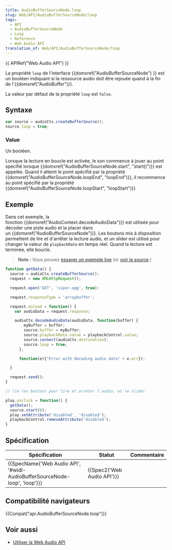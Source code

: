```yaml
---
title: AudioBufferSourceNode.loop
slug: Web/API/AudioBufferSourceNode/loop
tags:
  - API
  - AudioBufferSourceNode
  - Loop
  - Reference
  - Web Audio API
translation_of: Web/API/AudioBufferSourceNode/loop
---
```

{{ APIRef("Web Audio API") }}

La propriété `loop` de l'interface {{domxref("AudioBufferSourceNode") }} est un booléen indiquant si la ressource audio doit être rejouée quand à la fin de l'{{domxref("AudioBuffer")}}.

La valeur par défaut de la propriété `loop` est `false`.

## Syntaxe

```js
var source = audioCtx.createBufferSource();
source.loop = true;
```

### Value

Un booléen.

Lorsque la lecture en boucle est activée, le son commence à jouer au point spécifié lorsque {{domxref("AudioBufferSourceNode.start", "start()")}} est appelée. Quand il atteint le point spécifié par la propriété {{domxref("AudioBufferSourceNode.loopEnd", "loopEnd")}}, il recommence au point spécifié par la propriété {{domxref("AudioBufferSourceNode.loopStart", "loopStart")}}

## Exemple

Dans cet exemple, la fonction {{domxref("AudioContext.decodeAudioData")}} est utilisée pour décoder une piste audio et la placer dans un {{domxref("AudioBufferSourceNode")}}. Les boutons mis à disposition permettent de lire et d'arrêter la lecture audio, et un slider est utilisé pour changer la valeur de `playbackRate` en temps réel. Quand la lecture est terminée, elle boucle.

> **Note :** Vous pouvez [essayer un exemple live](http://mdn.github.io/decode-audio-data/) (or [voir la source](https://github.com/mdn/decode-audio-data).)

```js
function getData() {
  source = audioCtx.createBufferSource();
  request = new XMLHttpRequest();

  request.open('GET', 'viper.ogg', true);

  request.responseType = 'arraybuffer';

  request.onload = function() {
    var audioData = request.response;

    audioCtx.decodeAudioData(audioData, function(buffer) {
        myBuffer = buffer;
        source.buffer = myBuffer;
        source.playbackRate.value = playbackControl.value;
        source.connect(audioCtx.destination);
        source.loop = true;
      },

      function(e){"Error with decoding audio data" + e.err});

  }

  request.send();
}

// lie les boutons pour lire et arrêter l'audio, et le slider

play.onclick = function() {
  getData();
  source.start(0);
  play.setAttribute('disabled', 'disabled');
  playbackControl.removeAttribute('disabled');
}
```

## Spécification

| Spécification                                                                                    | Statut                               | Commentaire |
| ------------------------------------------------------------------------------------------------ | ------------------------------------ | ----------- |
| {{SpecName('Web Audio API', '#widl-AudioBufferSourceNode-loop', 'loop')}} | {{Spec2('Web Audio API')}} |             |

## Compatibilité navigateurs

{{Compat("api.AudioBufferSourceNode.loop")}}

## Voir aussi

- [Utiliser la Web Audio API](/fr/docs/Web/API/Web_Audio_API/Using_Web_Audio_API)
